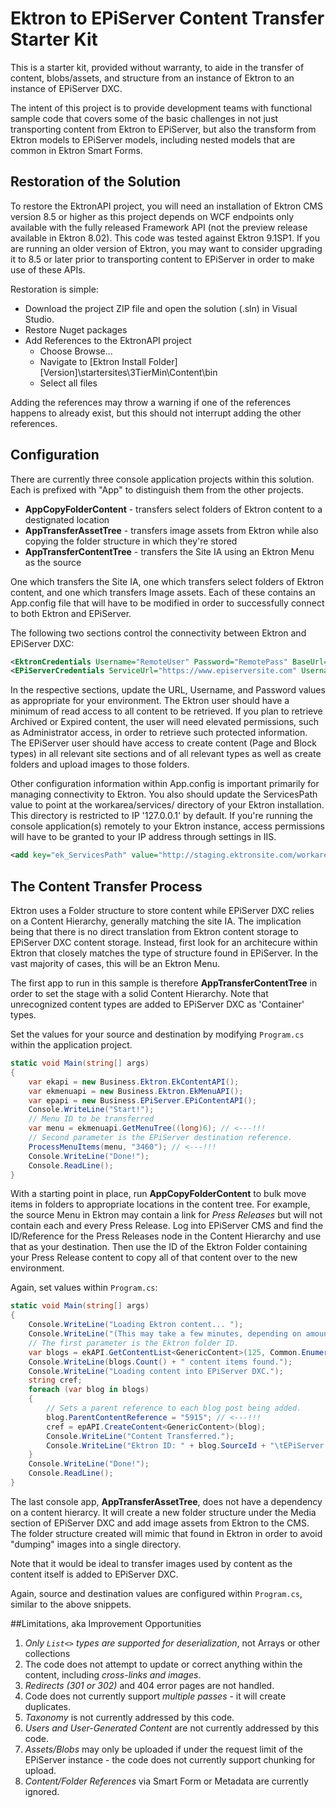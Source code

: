 # Ektron to EPiServer Content Transfer Starter Kit

This is a starter kit, provided without warranty, to aide in the transfer of content, blobs/assets, and structure from an instance of Ektron to an instance of EPiServer DXC.

The intent of this project is to provide development teams with functional sample code that covers some of the basic challenges in not just transporting content from Ektron to EPiServer, but also the transform from Ektron models to EPiServer models, including nested models that are common in Ektron Smart Forms.

## Restoration of the Solution

To restore the EktronAPI project, you will need an installation of Ektron CMS version 8.5 or higher as this project depends on WCF endpoints only available with the fully released Framework API (not the preview release available in Ektron 8.02). This code was tested against Ektron 9.1SP1. If you are running an older version of Ektron, you may want to consider upgrading it to 8.5 or later prior to transporting content to EPiServer in order to make use of these APIs.

Restoration is simple:

* Download the project ZIP file and open the solution (.sln) in Visual Studio.
* Restore Nuget packages
* Add References to the EktronAPI project
  * Choose Browse...
  * Navigate to [Ektron Install Folder]\[Version]\startersites\3TierMin\Content\bin
  * Select all files

Adding the references may throw a warning if one of the references happens to already exist, but this should not interrupt adding the other references.

## Configuration

There are currently three console application projects within this solution. Each is prefixed with "App" to distinguish them from the other projects.

* **AppCopyFolderContent** - transfers select folders of Ektron content to a destignated location
* **AppTransferAssetTree** - transfers image assets from Ektron while also copying the folder structure in which they're stored
* **AppTransferContentTree** - transfers the Site IA using an Ektron Menu as the source

One which transfers the Site IA, one which transfers select folders of Ektron content, and one which transfers Image assets. Each of these contains an App.config file that will have to be modified in order to successfully connect to both Ektron and EPiServer.

The following two sections control the connectivity between Ektron and EPiServer DXC:

```xml
<EktronCredentials Username="RemoteUser" Password="RemotePass" BaseUrl="http://staging.ektronsite.com/" />
<EPiServerCredentials ServiceUrl="https://www.episerversite.com" Username="RemoteUser" Password="RemotePass" ImportRoot="3742" />
```

In the respective sections, update the URL, Username, and Password values as appropriate for your environment. The Ektron user should have a minimum of read access to all content to be retrieved. If you plan to retrieve Archived or Expired content, the user will need elevated permissions, such as Administrator access, in order to retrieve such protected information. The EPiServer user should have access to create content (Page and Block types) in all relevant site sections and of all relevant types as well as create folders and upload images to those folders.

Other configuration information within App.config is important primarily for managing connectivity to Ektron. You also should update the ServicesPath value to point at the workarea/services/ directory of your Ektron installation. This directory is restricted to IP '127.0.0.1' by default. If you're running the console application(s) remotely to your Ektron instance, access permissions will have to be granted to your IP address through settings in IIS.

```xml
<add key="ek_ServicesPath" value="http://staging.ektronsite.com/workarea/services/" />
```

## The Content Transfer Process

Ektron uses a Folder structure to store content while EPiServer DXC relies on a Content Hierarchy, generally matching the site IA. The implication being that there is no direct translation from Ektron content storage to EPiServer DXC content storage. Instead, first look for an architecure within Ektron that closely matches the type of structure found in EPiServer. In the vast majority of cases, this will be an Ektron Menu.

The first app to run in this sample is therefore **AppTransferContentTree** in order to set the stage with a solid Content Hierarchy. Note that unrecognized content types are added to EPiServer DXC as 'Container' types.

Set the values for your source and destination by modifying `Program.cs` within the application project.

```c#
static void Main(string[] args)
{
    var ekapi = new Business.Ektron.EkContentAPI();
    var ekmenuapi = new Business.Ektron.EkMenuAPI();
    var epapi = new Business.EPiServer.EPiContentAPI();
    Console.WriteLine("Start!");
    // Menu ID to be transferred
    var menu = ekmenuapi.GetMenuTree((long)6); // <---!!!
    // Second parameter is the EPiServer destination reference.
    ProcessMenuItems(menu, "3460"); // <---!!!
    Console.WriteLine("Done!");
    Console.ReadLine();
}
```

With a starting point in place, run **AppCopyFolderContent** to bulk move items in folders to appropriate locations in the content tree. For example, the source Menu in Ektron may contain a link for *Press Releases* but will not contain each and every Press Release. Log into EPiServer CMS and find the ID/Reference for the Press Releases node in the Content Hierarchy and use that as your destination. Then use the ID of the Ektron Folder containing your Press Release content to copy all of that content over to the new environment.

Again, set values within `Program.cs`:

```c#
static void Main(string[] args)
{
    Console.WriteLine("Loading Ektron content... ");
    Console.WriteLine("(This may take a few minutes, depending on amount of data to return.)");
    // The first parameter is the Ektron folder ID.
    var blogs = ekAPI.GetContentList<GenericContent>(125, Common.Enumeration.ContentSourceType.Folder, LanguageId); // <---!!!
    Console.WriteLine(blogs.Count() + " content items found.");
    Console.WriteLine("Loading content into EPiServer DXC.");
    string cref;
    foreach (var blog in blogs)
    {
        // Sets a parent reference to each blog post being added.
        blog.ParentContentReference = "5915"; // <---!!!
        cref = epAPI.CreateContent<GenericContent>(blog);
        Console.WriteLine("Content Transferred.");
        Console.WriteLine("Ektron ID: " + blog.SourceId + "\tEPiServer ID: " + cref);
    }
    Console.WriteLine("Done!");
    Console.ReadLine();
}
```

The last console app, **AppTransferAssetTree**, does not have a dependency on a content hierarcy. It will create a new folder structure under the Media section of EPiServer DXC and add image assets from Ektron to the CMS. The folder structure created will mimic that found in Ektron in order to avoid "dumping" images into a single directory.

Note that it would be ideal to transfer images used by content as the content itself is added to EPiServer DXC.

Again, source and destination values are configured within `Program.cs`, similar to the above snippets.

##Limitations, aka Improvement Opportunities

1. *Only `List<>` types are supported for deserialization*, not Arrays or other collections
2. The code does not attempt to update or correct anything within the content, including *cross-links and images*.
3. *Redirects (301 or 302)* and 404 error pages are not handled.
4. Code does not currently support *multiple passes* - it will create duplicates.
5. *Taxonomy* is not currently addressed by this code.
6. *Users and User-Generated Content* are not currently addressed by this code.
7. *Assets/Blobs* may only be uploaded if under the request limit of the EPiServer instance - the code does not currently support chunking for upload.
8. *Content/Folder References* via Smart Form or Metadata are currently ignored.
